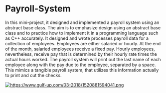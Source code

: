 # Payroll-System

In this mini-project, it designed and implemented a payroll system using an abstract base class. 
The aim is to emphasize design using an abstract base class and to practice how to implement it in a programming language such as C++ accurately. 
It designed and wrote processes payroll data for a collection of employees. Employees are either salaried or hourly. At the end of the month, salaried employees receive a fixed pay. 
Hourly employees, nevertheless, receive pay that is determined by their hourly rate times the actual hours worked. 
The payroll system will print out the last name of each employee along with the pay due to the employee, separated by a space. This mimics a tangible payroll system, that utilizes this information actually to print and cut the checks.

<a href="https://www.gulf-up.com/" target="_blank" title="https://www.gulf-up.com/"><img src="https://www.gulf-up.com/03-2018/1520881594041.png" border="0" alt="https://www.gulf-up.com/03-2018/1520881594041.png" /></a>
